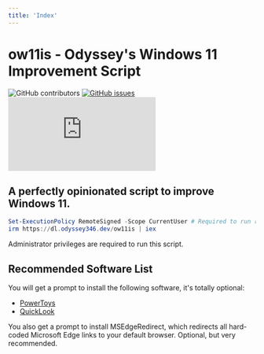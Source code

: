 ```yaml
---
title: 'Index'
---
```

# ow11is - Odyssey's Windows 11 Improvement Script

![GitHub contributors](https://img.shields.io/github/all-contributors/Odyssey346/ow11is/master) [![GitHub issues](https://img.shields.io/github/issues-raw/Odyssey346/ow11is)](https://github.com/Odyssey346/ow11is/issues) [![Matrix](https://img.shields.io/matrix/ow11is:drivet.xyz)](https://matrix.to/#/#ow11is:drivet.xyz)

## A perfectly opinionated script to improve Windows 11.

```powershell
Set-ExecutionPolicy RemoteSigned -Scope CurrentUser # Required to run remote scripts (only once)
irm https://dl.odyssey346.dev/ow11is | iex
```

Administrator privileges are required to run this script.

## Recommended Software List
You will get a prompt to install the following software, it's totally optional:

- [PowerToys](https://github.com/microsoft/powertoys)
- [QuickLook](https://github.com/QL-Win/QuickLook)

You also get a prompt to install MSEdgeRedirect, which redirects all hard-coded Microsoft Edge links to your default browser. Optional, but very recommended.